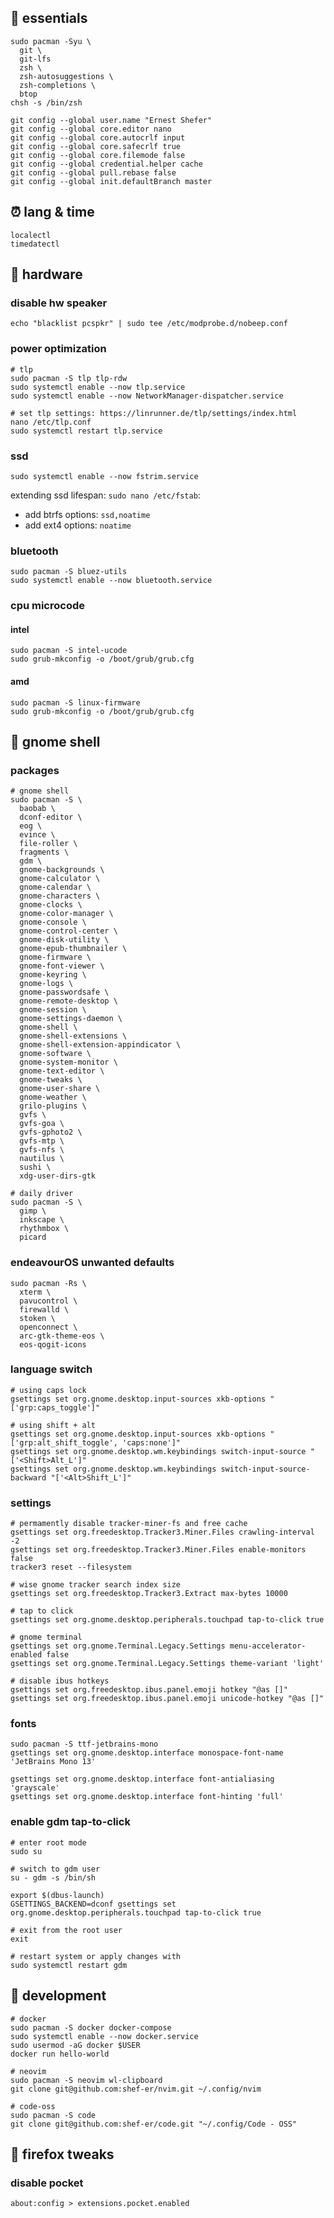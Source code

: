 ## 💊 essentials

```shell
sudo pacman -Syu \
  git \
  git-lfs 
  zsh \
  zsh-autosuggestions \
  zsh-completions \
  btop
chsh -s /bin/zsh

git config --global user.name "Ernest Shefer"
git config --global core.editor nano
git config --global core.autocrlf input
git config --global core.safecrlf true
git config --global core.filemode false
git config --global credential.helper cache
git config --global pull.rebase false
git config --global init.defaultBranch master
```

## ⏰ lang & time

```shell
localectl
timedatectl
```

## 🧠 hardware

### disable hw speaker

```shell
echo "blacklist pcspkr" | sudo tee /etc/modprobe.d/nobeep.conf
```

### power optimization

```shell
# tlp
sudo pacman -S tlp tlp-rdw
sudo systemctl enable --now tlp.service
sudo systemctl enable --now NetworkManager-dispatcher.service

# set tlp settings: https://linrunner.de/tlp/settings/index.html
nano /etc/tlp.conf
sudo systemctl restart tlp.service
```

### ssd

```shell
sudo systemctl enable --now fstrim.service
```

extending ssd lifespan: `sudo nano /etc/fstab`:
* add btrfs options: `ssd,noatime`
* add ext4 options: `noatime`

### bluetooth

```shell
sudo pacman -S bluez-utils
sudo systemctl enable --now bluetooth.service
```

### cpu microcode

#### intel

```shell
sudo pacman -S intel-ucode
sudo grub-mkconfig -o /boot/grub/grub.cfg
```

#### amd

```shell
sudo pacman -S linux-firmware
sudo grub-mkconfig -o /boot/grub/grub.cfg
```


## 💅 gnome shell

### packages

```shell
# gnome shell
sudo pacman -S \
  baobab \
  dconf-editor \
  eog \
  evince \
  file-roller \
  fragments \
  gdm \
  gnome-backgrounds \
  gnome-calculator \
  gnome-calendar \
  gnome-characters \
  gnome-clocks \
  gnome-color-manager \
  gnome-console \
  gnome-control-center \
  gnome-disk-utility \
  gnome-epub-thumbnailer \
  gnome-firmware \
  gnome-font-viewer \
  gnome-keyring \
  gnome-logs \
  gnome-passwordsafe \
  gnome-remote-desktop \
  gnome-session \
  gnome-settings-daemon \
  gnome-shell \
  gnome-shell-extensions \
  gnome-shell-extension-appindicator \
  gnome-software \
  gnome-system-monitor \
  gnome-text-editor \
  gnome-tweaks \
  gnome-user-share \
  gnome-weather \
  grilo-plugins \
  gvfs \
  gvfs-goa \
  gvfs-gphoto2 \
  gvfs-mtp \
  gvfs-nfs \
  nautilus \
  sushi \
  xdg-user-dirs-gtk

# daily driver
sudo pacman -S \
  gimp \
  inkscape \
  rhythmbox \
  picard
```

### endeavourOS unwanted defaults

```shell
sudo pacman -Rs \
  xterm \
  pavucontrol \
  firewalld \
  stoken \
  openconnect \
  arc-gtk-theme-eos \
  eos-qogit-icons
```

### language switch

```
# using caps lock
gsettings set org.gnome.desktop.input-sources xkb-options "['grp:caps_toggle']"

# using shift + alt
gsettings set org.gnome.desktop.input-sources xkb-options "['grp:alt_shift_toggle', 'caps:none']"
gsettings set org.gnome.desktop.wm.keybindings switch-input-source "['<Shift>Alt_L']"
gsettings set org.gnome.desktop.wm.keybindings switch-input-source-backward "['<Alt>Shift_L']"
```

### settings

```shell
# permamently disable tracker-miner-fs and free cache
gsettings set org.freedesktop.Tracker3.Miner.Files crawling-interval -2
gsettings set org.freedesktop.Tracker3.Miner.Files enable-monitors false
tracker3 reset --filesystem

# wise gnome tracker search index size 
gsettings set org.freedesktop.Tracker3.Extract max-bytes 10000

# tap to click
gsettings set org.gnome.desktop.peripherals.touchpad tap-to-click true

# gnome terminal
gsettings set org.gnome.Terminal.Legacy.Settings menu-accelerator-enabled false
gsettings set org.gnome.Terminal.Legacy.Settings theme-variant 'light'

# disable ibus hotkeys
gsettings set org.freedesktop.ibus.panel.emoji hotkey "@as []"
gsettings set org.freedesktop.ibus.panel.emoji unicode-hotkey "@as []"
```

### fonts

```shell
sudo pacman -S ttf-jetbrains-mono
gsettings set org.gnome.desktop.interface monospace-font-name 'JetBrains Mono 13'

gsettings set org.gnome.desktop.interface font-antialiasing 'grayscale'
gsettings set org.gnome.desktop.interface font-hinting 'full'
```

### enable gdm tap-to-click

```shell
# enter root mode
sudo su

# switch to gdm user
su - gdm -s /bin/sh

export $(dbus-launch)
GSETTINGS_BACKEND=dconf gsettings set org.gnome.desktop.peripherals.touchpad tap-to-click true

# exit from the root user
exit

# restart system or apply changes with
sudo systemctl restart gdm
```


## 🧰 development

```shell
# docker
sudo pacman -S docker docker-compose
sudo systemctl enable --now docker.service
sudo usermod -aG docker $USER
docker run hello-world

# neovim
sudo pacman -S neovim wl-clipboard
git clone git@github.com:shef-er/nvim.git ~/.config/nvim

# code-oss
sudo pacman -S code
git clone git@github.com:shef-er/code.git "~/.config/Code - OSS"
```


## 🦊 firefox tweaks

### disable pocket

`about:config > extensions.pocket.enabled`
